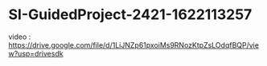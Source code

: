 # SI-GuidedProject-2421-1622113257
video : https://drive.google.com/file/d/1LiJNZp61pxoiMs9RNozKtpZsLOdqfBQP/view?usp=drivesdk
